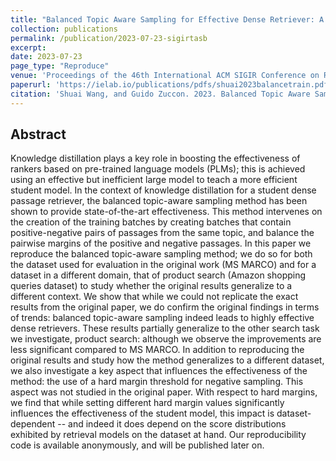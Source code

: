 ```yaml
---
title: "Balanced Topic Aware Sampling for Effective Dense Retriever: A Reproducibility Study"
collection: publications
permalink: /publication/2023-07-23-sigirtasb
excerpt: 
date: 2023-07-23
page_type: "Reproduce"
venue: 'Proceedings of the 46th International ACM SIGIR Conference on Research and Development in Information Retrieval (SIGIR 2023)'
paperurl: 'https://ielab.io/publications/pdfs/shuai2023balancetrain.pdf'
citation: 'Shuai Wang, and Guido Zuccon. 2023. Balanced Topic Aware Sampling for Effective Dense Retriever: A Reproducibility Study. In Proceedings of the 46th International ACM SIGIR Conference on Research and Development in Information Retrieval (SIGIR 2023).'
---
```

## Abstract
Knowledge distillation plays a key role in boosting the effectiveness of rankers based on pre-trained language models (PLMs); this is achieved using an effective but inefficient large model to teach a more efficient student model. 
In the context of knowledge distillation for a student dense passage retriever, the balanced topic-aware sampling method has been shown to provide state-of-the-art effectiveness. This method intervenes on the creation of the  training batches by creating batches that contain positive-negative pairs of passages from the same topic, and balance the pairwise margins of the positive and negative passages.
In this paper we reproduce the balanced topic-aware sampling method; we do so for both the dataset used for evaluation in the original work (MS MARCO) and for a dataset in a different domain, that of product search (Amazon shopping queries dataset) to study whether the original results generalize to a different context.
We show that while we could not replicate the exact results from the original paper, we do confirm the original findings in terms of trends: balanced topic-aware sampling indeed leads to highly effective dense retrievers. 
These results partially generalize to the other search task we investigate, product search: although we observe the improvements are less significant compared to MS MARCO.
In addition to reproducing the original results and study how the method generalizes to a different dataset, we also investigate a key aspect that influences the effectiveness of the method: the use of a hard margin threshold for negative sampling. This aspect was not studied in the original paper. With respect to hard margins, we find that while setting different hard margin values significantly influences the effectiveness of the student model, this impact is dataset-dependent -- and indeed it does depend on the score distributions exhibited by retrieval models on the dataset at hand. Our reproducibility code is available anonymously, and will be published later on.